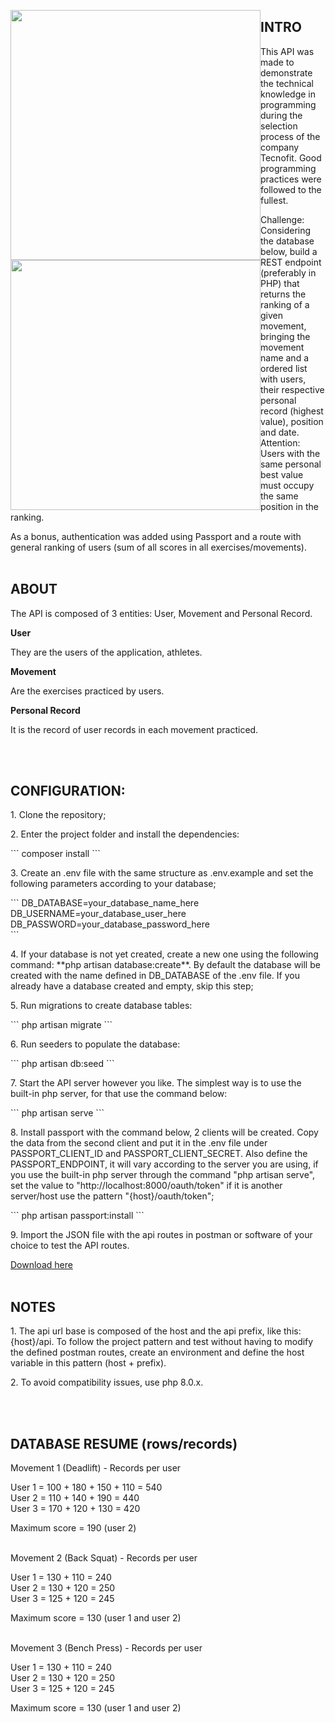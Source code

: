 <p align="center">
    <a href="https://laravel.com" target="_blank">
        <img src="https://raw.githubusercontent.com/laravel/art/master/logo-lockup/5%20SVG/2%20CMYK/1%20Full%20Color/laravel-logolockup-cmyk-red.svg" width="400" style="float:left">
        <img src="https://play-lh.googleusercontent.com/PDZ0MjtpWKT-gjKL_aVt3LJ873HGR-f535lgRg7JHm2JU1vsfZuy0YdJuTnRkXAvqdO6" width="400" style="float:left">
    </a>
</p>


## INTRO

This API was made to demonstrate the technical knowledge in programming during the selection process of the company Tecnofit. Good programming practices were followed to the fullest.

Challenge: Considering the database below, build a REST endpoint (preferably in PHP)
that returns the ranking of a given movement, bringing the movement name and a
ordered list with users, their respective personal record (highest value), position and date. Attention: Users with the same personal best value must occupy the same position
in the ranking.

As a bonus, authentication was added using Passport and a route with general ranking of users (sum of all scores in all exercises/movements).
<br><br>

## ABOUT

The API is composed of 3 entities: User, Movement and Personal Record.

**User**
<p>They are the users of the application, athletes.</p>

**Movement**
<p>Are the exercises practiced by users.</p>

**Personal Record**
<p>It is the record of user records in each movement practiced.</p>
<br><br>

## CONFIGURATION:

<p>1. Clone the repository;</p>

<p>2. Enter the project folder and install the dependencies:</p>
<p>
```
composer install
```
</p>

<p>3. Create an .env file with the same structure as .env.example and set the following parameters according to your database;</p>
<p>
```
DB_DATABASE=your_database_name_here<br>
DB_USERNAME=your_database_user_here<br>
DB_PASSWORD=your_database_password_here<br>
```
</p>

<p>4. If your database is not yet created, create a new one using the following command: **php artisan database:create**. By default the database will be created with the name defined in DB_DATABASE of the .env file. If you already have a database created and empty, skip this step;</p>

<p>5. Run migrations to create database tables:</p>
<p>
```
php artisan migrate
```
</p>

<p>6. Run seeders to populate the database:</p>
<p>
```
php artisan db:seed
```
</p>

<p>7. Start the API server however you like. The simplest way is to use the built-in php server, for that use the command below:</p>
<p>
```
php artisan serve
```
</p>

<p>8. Install passport with the command below, 2 clients will be created. Copy the data from the second client and put it in the .env file under PASSPORT_CLIENT_ID and PASSPORT_CLIENT_SECRET. Also define the PASSPORT_ENDPOINT, it will vary according to the server you are using, if you use the built-in php server through the command "php artisan serve", set the value to "http://localhost:8000/oauth/token" if it is another server/host use the pattern "{host}/oauth/token";</p>
<p>
```
php artisan passport:install
```
</p>
<p>9. Import the JSON file with the api routes in postman or software of your choice to test the API routes.</p>
<a href="https://github.com/LeoMachado94/test-tecnofit-api/blob/main/Tecnofit%20API%20-%20Test.postman_collection.json">Download here</a>
<br><br>

## NOTES
<p>1. The api url base is composed of the host and the api prefix, like this: {host}/api. To follow the project pattern and test without having to modify the defined postman routes, create an environment and define the host variable in this pattern (host + prefix).</p>
<p>2. To avoid compatibility issues, use php 8.0.x.</p>
<br><br>

## DATABASE RESUME (rows/records)
<p>
Movement 1 (Deadlift) - Records per user<br>

User 1 = 100 + 180 + 150 + 110 = 540<br>
User 2 = 110 + 140 + 190 =  440<br>
User 3 = 170 + 120 + 130 = 420<br>

Maximum score = 190 (user 2)<br><br>

Movement 2 (Back Squat) - Records per user<br>

User 1 = 130 + 110 = 240<br>
User 2 = 130 + 120 = 250<br>
User 3 = 125 + 120 = 245<br>

Maximum score = 130 (user 1 and user 2)<br><br>

Movement 3 (Bench Press) - Records per user<br>

User 1 = 130 + 110 = 240<br>
User 2 = 130 + 120 = 250<br>
User 3 = 125 + 120 = 245<br>

Maximum score = 130 (user 1 and user 2)<br>
</p>
